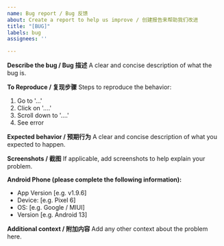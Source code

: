 ```yaml
---
name: Bug report / Bug 反馈
about: Create a report to help us improve / 创建报告来帮助我们改进
title: "[BUG]"
labels: bug
assignees: ''

---
```


**Describe the bug / Bug 描述**
A clear and concise description of what the bug is.

**To Reproduce / 复现步骤**
Steps to reproduce the behavior:
1. Go to '...'
2. Click on '....'
3. Scroll down to '....'
4. See error

**Expected behavior / 预期行为**
A clear and concise description of what you expected to happen.

**Screenshots / 截图**
If applicable, add screenshots to help explain your problem.

**Android Phone (please complete the following information):**
 - App Version [e.g. v1.9.6]
 - Device: [e.g. Pixel 6]
 - OS: [e.g. Google / MIUI]
 - Version [e.g. Android 13]

**Additional context / 附加内容**
Add any other context about the problem here.
